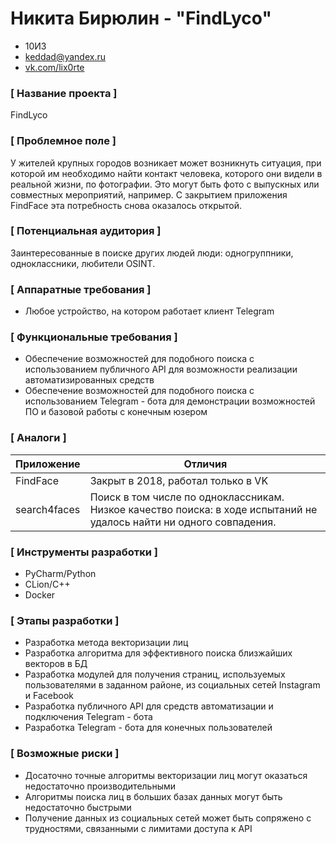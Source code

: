 # Никита Бирюлин - "FindLyco"

* 10И3
* keddad@yandex.ru
* [vk.com/lix0rte](https://vk.com/lix0rte)

### [ Название проекта ]

FindLyco

### [ Проблемное поле ]

У жителей крупных городов возникает может возникнуть ситуация, при которой им необходимо найти контакт человека, которого они видели в реальной жизни, по фотографии. Это могут быть фото с выпускных или совместных мероприятий, например. С закрытием приложения FindFace эта потребность снова оказалось открытой.

### [ Потенциальная аудитория ]

Заинтересованные в поиске других людей люди: одногруппники, одноклассники, любители OSINT.

### [ Аппаратные требования ]

* Любое устройство, на котором работает клиент Telegram

### [ Функциональные требования ]

* Обеспечение возможностей для подобного поиска с использованием публичного API для возможности реализации автоматизированных средств
* Обеспечение возможностей для подобного поиска с использованием Telegram - бота для демонстрации возможностей ПО и базовой работы с конечным юзером

### [ Аналоги ]

| Приложение   | Отличия                                                      |
| ------------ | ------------------------------------------------------------ |
| FindFace     | Закрыт в 2018, работал только в VK                           |
| search4faces | Поиск в том числе по одноклассникам. Низкое качество поиска: в ходе испытаний не удалось найти ни одного совпадения. |



### [ Инструменты разработки ]

* PyCharm/Python
* CLion/C++
* Docker

### [ Этапы разработки ]

* Разработка метода векторизации лиц
* Разработка алгоритма для эффективного поиска близжайших векторов в БД
* Разработка модулей для получения страниц, используемых пользователями в заданном районе, из социальных сетей Instagram и Facebook
* Разработка публичного API для средств автоматизации и подключения Telegram - бота
* Разработка Telegram - бота для конечных пользователей

### [ Возможные риски ]

* Досаточно точные алгоритмы векторизации лиц могут оказаться недостаточно производительными
* Алгоритмы поиска лиц в больших базах данных могут быть недостаточно быстрыми
* Получение данных из социальных сетей может быть сопряжено с трудностями, связанными с лимитами доступа к API

